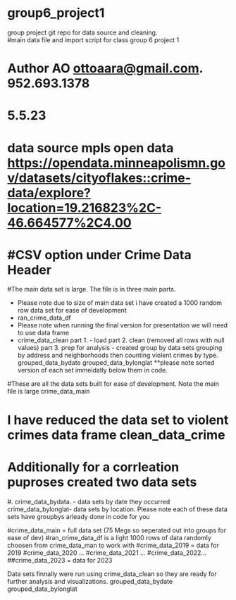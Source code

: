 # group6_project1
group project git repo for data source and cleaning.  
#main data file and import script for class group 6  project 1
# Author AO ottoaara@gmail.com. 952.693.1378 
# 5.5.23
# data source mpls open data https://opendata.minneapolismn.gov/datasets/cityoflakes::crime-data/explore?location=19.216823%2C-46.664577%2C4.00
# #CSV option under Crime Data Header
#The main data set is large. The file is in three main parts. 
* Please note due to size of main data set i have created a 1000 random row data set for ease of development
* ran_crime_data_df
* Please note when running the final version for presentation we will need to use data frame
* crime_data_clean
part 1. - load
part 2. clean (removed all rows with null values)
part 3. prep for analysis - created group by data sets grouping by address and neighborhoods then counting violent crimes by type.  
grouped_data_bydate
grouped_data_bylonglat 
**please note sorted version of each set immeidatly below them in code. 

#These are all the data sets built for ease of development.  Note the main file is large crime_data_main
# I have reduced the data set to violent crimes data frame clean_data_crime 
# Additionally for a corrleation puproses created two data sets 
#.  crime_data_bydata. - data sets by date they occurred
    crime_data_bylonglat- data sets by location.
    Please note each of these data sets have groupbys arleady done in code for you
    
#crime_data_main  = full data set (75 Megs so seperated out into groups for ease of dev)
#ran_crime_data_df is a light 1000 rows of data randomly choosen from crime_data_man to work with
#crime_data_2019 = data for 2019 
#crime_data_2020 ...
#crime_data_2021 ...
#crime_data_2022...
##crime_data_2023 = data for 2023 

Data sets finnally were run using crime_data_clean so they are ready for further analysis and visualizations. 
grouped_data_bydate
grouped_data_bylonglat 
